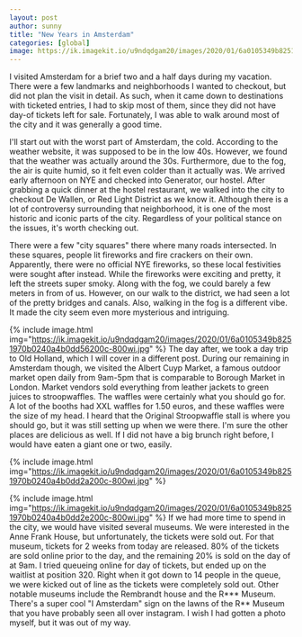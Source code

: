 ```yaml
---
layout: post
author: sunny
title: "New Years in Amsterdam"
categories: [global]
image: https://ik.imagekit.io/u9ndqdgam20/images/2020/01/6a0105349b8251970b0240a4b0dd52200c-800wi.jpg
--- 
```

I visited Amsterdam for a brief two and a half days during my vacation. There were a few landmarks and neighborhoods I wanted to checkout, but did not plan the visit in detail. As such, when it came down to destinations with ticketed entries, I had to skip most of them, since they did not have day-of tickets left for sale. Fortunately, I was able to walk around most of the city and it was generally a good time.

I'll start out with the worst part of Amsterdam, the cold. According to the weather website, it was supposed to be in the low 40s. However, we found that the weather was actually around the 30s. Furthermore, due to the fog, the air is quite humid, so it felt even colder than it actually was. 
We arrived early afternoon on NYE and checked into Generator, our hostel. After grabbing a quick dinner at the hostel restaurant, we walked into the city to checkout De Wallen, or Red Light District as we know it. Although there is a lot of controversy surrounding that neighborhood, it is one of the most historic and iconic parts of the city. Regardless of your political stance on the issues, it's worth checking out.

There were a few "city squares" there where many roads intersected. In these squares, people lit fireworks and fire crackers on their own. Apparently, there were no official NYE fireworks, so these local festivities were sought after instead. While the fireworks were exciting and pretty, it left the streets super smoky. Along with the fog, we could barely a few meters in from of us. However, on our walk to the district, we had seen a lot of the pretty bridges and canals. Also, walking in the fog is a different vibe. It made the city seem even more mysterious and intriguing.


{% include image.html img="https://ik.imagekit.io/u9ndqdgam20/images/2020/01/6a0105349b8251970b0240a4b0dd56200c-800wi.jpg" %}
The day after, we took a day trip to Old Holland, which I will cover in a different post. During our remaining in Amsterdam though, we visited the Albert Cuyp Market, a famous outdoor market open daily from 9am-5pm that is comparable to Borough Market in London. Market vendors sold everything from leather jackets to green juices to stroopwaffles. The waffles were certainly what you should go for. A lot of the booths had XXL waffles for 1.50 euros, and these waffles were the size of my head. I heard that the Original Stroopwaffle stall is where you should go, but it was still setting up when we were there. I'm sure the other places are delicious as well. If I did not have a big brunch right before, I would have eaten a giant one or two, easily.


{% include image.html img="https://ik.imagekit.io/u9ndqdgam20/images/2020/01/6a0105349b8251970b0240a4b0dd2a200c-800wi.jpg" %}

{% include image.html img="https://ik.imagekit.io/u9ndqdgam20/images/2020/01/6a0105349b8251970b0240a4b0dd2e200c-800wi.jpg" %}
If we had more time to spend in the city, we would have visited several museums. We were interested in the Anne Frank House, but unfortunately, the tickets were sold out. For that museum, tickets for 2 weeks from today are released. 80% of the tickets are sold online prior to the day, and the remaining 20% is sold on the day of at 9am. I tried queueing online for day of tickets, but ended up on the waitlist at position 320. Right when it got down to 14 people in the queue, we were kicked out of line as the tickets were completely sold out. Other notable museums include the Rembrandt house and the R*** Museum. There's a super cool "I Amsterdam" sign on the lawns of the R** Museum that you have probably seen all over instagram. I wish I had gotten a photo myself, but it was out of my way.

